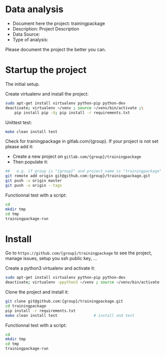 # Data analysis
- Document here the project: trainingpackage
- Description: Project Description
- Data Source:
- Type of analysis:

Please document the project the better you can.

# Startup the project

The initial setup.

Create virtualenv and install the project:
```bash
sudo apt-get install virtualenv python-pip python-dev
deactivate; virtualenv ~/venv ; source ~/venv/bin/activate ;\
    pip install pip -U; pip install -r requirements.txt
```

Unittest test:
```bash
make clean install test
```

Check for trainingpackage in gitlab.com/{group}.
If your project is not set please add it:

- Create a new project on `gitlab.com/{group}/trainingpackage`
- Then populate it:

```bash
##   e.g. if group is "{group}" and project_name is "trainingpackage"
git remote add origin git@github.com:{group}/trainingpackage.git
git push -u origin master
git push -u origin --tags
```

Functionnal test with a script:

```bash
cd
mkdir tmp
cd tmp
trainingpackage-run
```

# Install

Go to `https://github.com/{group}/trainingpackage` to see the project, manage issues,
setup you ssh public key, ...

Create a python3 virtualenv and activate it:

```bash
sudo apt-get install virtualenv python-pip python-dev
deactivate; virtualenv -ppython3 ~/venv ; source ~/venv/bin/activate
```

Clone the project and install it:

```bash
git clone git@github.com:{group}/trainingpackage.git
cd trainingpackage
pip install -r requirements.txt
make clean install test                # install and test
```
Functionnal test with a script:

```bash
cd
mkdir tmp
cd tmp
trainingpackage-run
```
